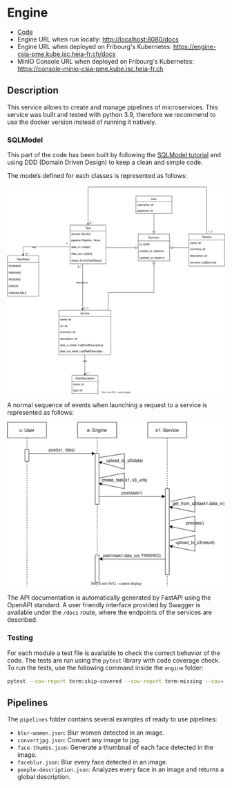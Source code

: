 # Engine

- [Code](../../engine)
- Engine URL when run locally: <http://localhost:8080/docs>
- Engine URL when deployed on Fribourg's Kubernetes: <https://engine-csia-pme.kube.isc.heia-fr.ch/docs>
- MinIO Console URL when deployed on Fribourg's Kubernetes: <https://console-minio-csia-pme.kube.isc.heia-fr.ch>

## Description

This service allows to create and manage pipelines of microservices. This service was built and tested with python 3.9, therefore we recommend to use the docker version instead of running it natively.

### SQLModel

This part of the code has been built by following the [SQLModel tutorial](https://sqlmodel.tiangolo.com/tutorial/) and using DDD (Domain Driven Design) to keep a clean and simple code.

The models defined for each classes is represented as follows:

![UML Diagram](./models_diagram.svg)

A normal sequence of events when launching a request to a service is represented as follows:

![Sequence Diagram](./sequence_diagram.svg)

The API documentation is automatically generated by FastAPI using the OpenAPI standard. A user friendly interface provided by Swagger is available under the `/docs` route, where the endpoints of the services are described.

### Testing

For each module a test file is available to check the correct behavior of the code. The tests are run using the `pytest` library with code coverage check. To run the tests, use the following command inside the `engine` folder:

```bash
pytest --cov-report term:skip-covered --cov-report term-missing --cov=. -s --cov-config=.coveragerc
```

## Pipelines

The `pipelines` folder contains several examples of ready to use pipelines:

- `blur-women.json`: Blur women detected in an image.
- `convertjpg.json`: Convert any image to jpg.
- `face-thumbs.json`: Generate a thumbnail of each face detected in the image.
- `faceblur.json`: Blur every face detected in an image.
- `people-description.json`: Analyzes every face in an image and returns a global description.
